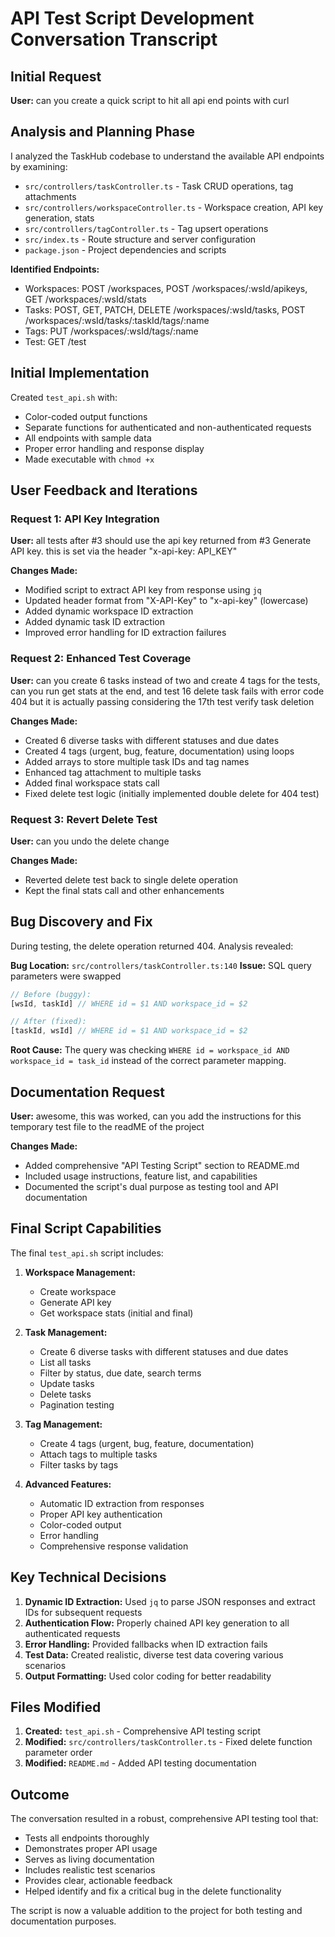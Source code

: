 # API Test Script Development Conversation Transcript

## Initial Request

**User:** can you create a quick script to hit all api end points with curl

## Analysis and Planning Phase

I analyzed the TaskHub codebase to understand the available API endpoints by examining:

- `src/controllers/taskController.ts` - Task CRUD operations, tag attachments
- `src/controllers/workspaceController.ts` - Workspace creation, API key generation, stats
- `src/controllers/tagController.ts` - Tag upsert operations
- `src/index.ts` - Route structure and server configuration
- `package.json` - Project dependencies and scripts

**Identified Endpoints:**
- Workspaces: POST /workspaces, POST /workspaces/:wsId/apikeys, GET /workspaces/:wsId/stats
- Tasks: POST, GET, PATCH, DELETE /workspaces/:wsId/tasks, POST /workspaces/:wsId/tasks/:taskId/tags/:name
- Tags: PUT /workspaces/:wsId/tags/:name
- Test: GET /test

## Initial Implementation

Created `test_api.sh` with:
- Color-coded output functions
- Separate functions for authenticated and non-authenticated requests
- All endpoints with sample data
- Proper error handling and response display
- Made executable with `chmod +x`

## User Feedback and Iterations

### Request 1: API Key Integration
**User:** all tests after #3 should use the api key returned from #3 Generate API key. this is set via the header "x-api-key: API_KEY"

**Changes Made:**
- Modified script to extract API key from response using `jq`
- Updated header format from "X-API-Key" to "x-api-key" (lowercase)
- Added dynamic workspace ID extraction
- Added dynamic task ID extraction
- Improved error handling for ID extraction failures

### Request 2: Enhanced Test Coverage
**User:** can you create 6 tasks instead of two and create 4 tags for the tests, can you run get stats at the end, and test 16 delete task fails with error code 404 but it is actually passing considering the 17th test verify task deletion

**Changes Made:**
- Created 6 diverse tasks with different statuses and due dates
- Created 4 tags (urgent, bug, feature, documentation) using loops
- Added arrays to store multiple task IDs and tag names
- Enhanced tag attachment to multiple tasks
- Added final workspace stats call
- Fixed delete test logic (initially implemented double delete for 404 test)

### Request 3: Revert Delete Test
**User:** can you undo the delete change

**Changes Made:**
- Reverted delete test back to single delete operation
- Kept the final stats call and other enhancements

## Bug Discovery and Fix

During testing, the delete operation returned 404. Analysis revealed:

**Bug Location:** `src/controllers/taskController.ts:140`
**Issue:** SQL query parameters were swapped
```typescript
// Before (buggy):
[wsId, taskId] // WHERE id = $1 AND workspace_id = $2

// After (fixed):
[taskId, wsId] // WHERE id = $1 AND workspace_id = $2
```

**Root Cause:** The query was checking `WHERE id = workspace_id AND workspace_id = task_id` instead of the correct parameter mapping.

## Documentation Request

**User:** awesome, this was worked, can you add the instructions for this temporary test file to the readME of the project

**Changes Made:**
- Added comprehensive "API Testing Script" section to README.md
- Included usage instructions, feature list, and capabilities
- Documented the script's dual purpose as testing tool and API documentation

## Final Script Capabilities

The final `test_api.sh` script includes:

1. **Workspace Management:**
   - Create workspace
   - Generate API key
   - Get workspace stats (initial and final)

2. **Task Management:**
   - Create 6 diverse tasks with different statuses and due dates
   - List all tasks
   - Filter by status, due date, search terms
   - Update tasks
   - Delete tasks
   - Pagination testing

3. **Tag Management:**
   - Create 4 tags (urgent, bug, feature, documentation)
   - Attach tags to multiple tasks
   - Filter tasks by tags

4. **Advanced Features:**
   - Automatic ID extraction from responses
   - Proper API key authentication
   - Color-coded output
   - Error handling
   - Comprehensive response validation

## Key Technical Decisions

1. **Dynamic ID Extraction:** Used `jq` to parse JSON responses and extract IDs for subsequent requests
2. **Authentication Flow:** Properly chained API key generation to all authenticated requests
3. **Error Handling:** Provided fallbacks when ID extraction fails
4. **Test Data:** Created realistic, diverse test data covering various scenarios
5. **Output Formatting:** Used color coding for better readability

## Files Modified

1. **Created:** `test_api.sh` - Comprehensive API testing script
2. **Modified:** `src/controllers/taskController.ts` - Fixed delete function parameter order
3. **Modified:** `README.md` - Added API testing documentation

## Outcome

The conversation resulted in a robust, comprehensive API testing tool that:
- Tests all endpoints thoroughly
- Demonstrates proper API usage
- Serves as living documentation
- Includes realistic test scenarios
- Provides clear, actionable feedback
- Helped identify and fix a critical bug in the delete functionality

The script is now a valuable addition to the project for both testing and documentation purposes.
